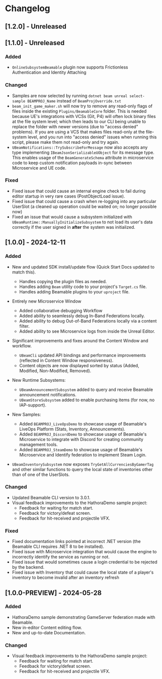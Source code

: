 # Changelog

## [1.2.0] - Unreleased

## [1.1.0] - Unreleased

### Added
- `OnlineSubsystemBeamable` plugin now supports Frictionless Authentication and Identity Attaching 

### Changed
- Samples are now selected by running `dotnet beam unreal select-sample BEAMPROJ_Name` instead of `BeamProjOverride.txt`
- `beam_init_game_maker.sh` will now try to remove any read-only flags of files inside the existing `Plugins/BeamableCore` folder. 
   This is needed because UE's integrations with VCSs (Git, P4) will often lock binary files at the file system level; which then 
   leads to our CLI being unable to replace the folder with newer versions (due to "access denied" problems). If you are using a VCS that 
   makes files read-only at the file-system level, and you run into "access denied" issues when running this script, please make them not read-only and try again.
- `UBeamNotifications::TrySubscribeForMessage` now also accepts any type implementing `IBeamJsonSerializableUObject` for its message type.
   This enables usage of the `BeamGenerateSchema` attribute in microservice code to keep custom notification payloads in-sync between Microservice and UE code. 

### Fixed
- Fixed issue that could cause an internal engine check to fail during editor startup in very rare cases (PostObjectLoad issue).
- Fixed issue that could cause a crash when re-logging into any particular UserSlot (a cleaned up operation could be waited on; no longer possible now)
- Fixed an issue that would cause a subsystem initialized with `UBeamRuntime::ManuallyInitializeSubsystem` to not load its user's data correctly if the user signed in **after** the system was initialized. 

## [1.0.0] - 2024-12-11

### Added
- New and updated SDK install/update flow (Quick Start Docs updated to match this).
  - Handles copying the plugin files as needed.
  - Handles adding `Beam` utility code to your project's `Target.cs` file.
  - Handles adding Beamable plugins to your `uproject` file.
  
- Entirely new Microservice Window
  - Added collaborative debugging Workflow
  - Added ability to seamlessly debug In-Band Federations locally.
  - Added ability to debug Out-of-Band Federations locally via a content filter.
  - Added ability to see Microservice logs from inside the Unreal Editor.  

- Significant improvements and fixes around the Content Window and workflow.
  - `UBeamCli` updated API bindings and performance improvements (reflected in Content Window responsiveness).
  - Content objects are now displayed sorted by status (Added, Modified, Non-Modified, Removed).

- New Runtime Subsystems:
  - `UBeamAnnouncementSubsystem` added to query and receive Beamable announcement notifications.
  - `UBeamStoreSubsystem` added to enable purchasing items (for now, no IAP-support).

- New Samples:
  - Added `BEAMPROJ_LiveOpsDemo` to showcase usage of Beamable's LiveOps Platform (Stats, Inventory, Announcements).
  - Added `BEAMPROJ_DiscordDemo` to showcase usage of Beamable's Microservice to integrate with Discord for creating community management tools.
  - Added `BEAMPROJ_SteamDemo` to showcase usage of Beamable's Microservice and Identify federation to implement Steam Login.

- `UBeamInventorySubsystem` now exposes `TryGetAllCurrenciesByGamerTag` and other similar functions to query the local state of inventories other than of one of the UserSlots.

### Changed
- Updated Beamable CLI version to 3.0.1.
- Visual feedback improvements to the HathoraDemo sample project:
  - Feedback for waiting for match start.
  - Feedback for victory/defeat screen.
  - Feedback for hit-received and projectile VFX.
  
### Fixed
- Fixed documentation links pointed at incorrect .NET version (the Beamable CLI requires .NET 8 to be installed).
- Fixed issue with Microservice integration that would cause the engine to incorrectly identify the service as running or not.
- Fixed issue that would sometimes cause a login credential to be rejected by the backend.
- Fixed issue with Inventory that could cause the local state of a player's inventory to become invalid after an inventory refresh

## [1.0.0-PREVIEW] - 2024-05-28

### Added

- HathoraDemo sample demonstrating GameServer federation made with Beamable.
- New in-editor Content editing flow.
- New and up-to-date Documentation.

### Changed

- Visual feedback improvements to the HathoraDemo sample project:
  - Feedback for waiting for match start.
  - Feedback for victory/defeat screen.
  - Feedback for hit-received and projectile VFX.
